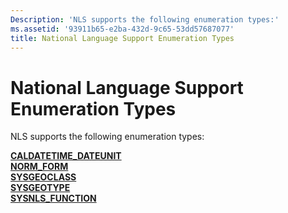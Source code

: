 ```yaml
---
Description: 'NLS supports the following enumeration types:'
ms.assetid: '93911b65-e2ba-432d-9c65-53dd57687077'
title: National Language Support Enumeration Types
---
```


# National Language Support Enumeration Types

NLS supports the following enumeration types:

<dl>

[**CALDATETIME\_DATEUNIT**](caldatetime-dateunit.md)  
[**NORM\_FORM**](norm-form.md)  
[**SYSGEOCLASS**](sysgeoclass.md)  
[**SYSGEOTYPE**](sysgeotype.md)  
[**SYSNLS\_FUNCTION**](sysnls-function.md)  
</dl>

 

 



